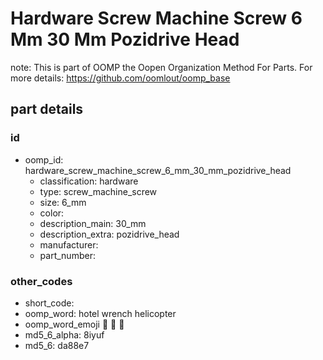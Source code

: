 # Hardware Screw Machine Screw 6 Mm 30 Mm Pozidrive Head  

note: This is part of OOMP the Oopen Organization Method For Parts. For more details: https://github.com/oomlout/oomp_base

##  part details





### id
* oomp_id: hardware_screw_machine_screw_6_mm_30_mm_pozidrive_head
  * classification: hardware
  * type: screw_machine_screw
  * size: 6_mm
  * color: 
  * description_main: 30_mm
  * description_extra: pozidrive_head
  * manufacturer: 
  * part_number: 

### other_codes
* short_code: 
* oomp_word: hotel wrench helicopter
* oomp_word_emoji :hotel: :wrench: :helicopter:
* md5_6_alpha: 8iyuf
* md5_6: da88e7